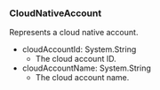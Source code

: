 ### CloudNativeAccount
Represents a cloud native account.

- cloudAccountId: System.String
  - The cloud account ID.
- cloudAccountName: System.String
  - The cloud account name.

